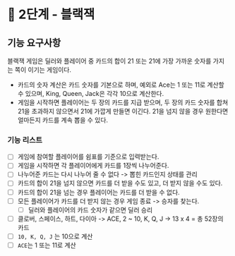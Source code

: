 # 🚀 2단계 - 블랙잭

## 기능 요구사항

블랙잭 게임은 딜러와 플레이어 중 카드의 합이 21 또는 21에 가장 가까운 숫자를 가지는 쪽이 이기는 게임이다.

- 카드의 숫자 계산은 카드 숫자를 기본으로 하며, 예외로 Ace는 1 또는 11로 계산할 수 있으며, King, Queen, Jack은 각각 10으로 계산한다.
- 게임을 시작하면 플레이어는 두 장의 카드를 지급 받으며, 두 장의 카드 숫자를 합쳐 21을 초과하지 않으면서 21에 가깝게 만들면 이긴다. 21을 넘지 않을 경우 원한다면 얼마든지 카드를 계속 뽑을 수 있다.

### 기능 리스트

- [ ] 게임에 참여할 플레이어를 쉼표를 기준으로 입력받는다.
- [ ] 게임을 시작하면 각 플레이어에게 카드를 1장씩 나누어준다.
- [ ] 나누어준 카드는 다시 나누어 줄 수 없다 -> 뽑힌 카드인지 상태를 관리 
- [ ] 카드의 합이 21을 넘지 않으면 카드를 더 받을 수도 있고, 더 받지 않을 수도 있다.
- [ ] 카드의 합이 21을 넘는 경우 플레이어는 카드를 더 받을 수 없다.
- [ ] 모든 플레이어가 카드를 더 받지 않는 경우 게임 종료 -> 승자를 찾는다.
  - [ ] 딜러와 플레이어의 카드 숫자가 같으면 딜러 승리
- [ ] 클로버, 스페이스, 하트, 다이아 -> ACE, 2 ~ 10, K, Q, J -> 13 x 4 = 총 52장의 카드 
- [ ] `10, K, Q, J` 는 10으로 계산
- [ ] `ACE`는 1 또는 11로 계산
